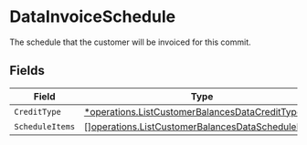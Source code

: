 # DataInvoiceSchedule

The schedule that the customer will be invoiced for this commit.


## Fields

| Field                                                                                                                  | Type                                                                                                                   | Required                                                                                                               | Description                                                                                                            |
| ---------------------------------------------------------------------------------------------------------------------- | ---------------------------------------------------------------------------------------------------------------------- | ---------------------------------------------------------------------------------------------------------------------- | ---------------------------------------------------------------------------------------------------------------------- |
| `CreditType`                                                                                                           | [*operations.ListCustomerBalancesDataCreditType](../../models/operations/listcustomerbalancesdatacredittype.md)        | :heavy_minus_sign:                                                                                                     | N/A                                                                                                                    |
| `ScheduleItems`                                                                                                        | [][operations.ListCustomerBalancesDataScheduleItems](../../models/operations/listcustomerbalancesdatascheduleitems.md) | :heavy_minus_sign:                                                                                                     | N/A                                                                                                                    |